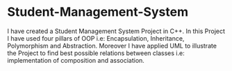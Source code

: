 # Student-Management-System
I have created a Student Management System Project in C++. In this Project I have used four pillars of OOP i.e: Encapsulation, Inheritance, Polymorphism and Abstraction. Moreover I have applied 
UML to illustrate the Project to find best possible relations between classes i.e: implementation of composition and association. 

